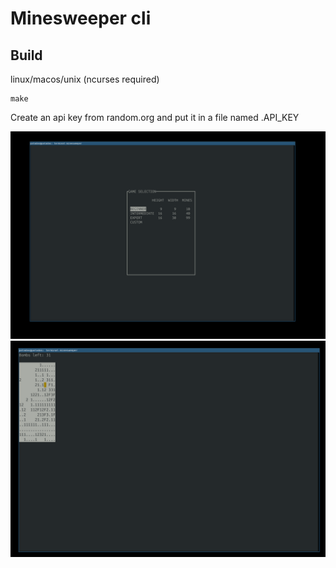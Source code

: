 # Minesweeper cli
## Build
linux/macos/unix (ncurses required)
```
make
```
Create an api key from random.org and put it in a file named .API_KEY

![menu](https://github.com/Patadass/terminal-minesweeper/blob/main/Photos/menu.png)
![game](https://github.com/Patadass/terminal-minesweeper/blob/main/Photos/game.png)
